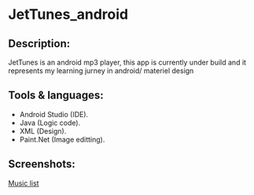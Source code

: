 # JetTunes_android

## Description:
JetTunes is an android mp3 player, this app is currently under build and it represents my learning jurney in android/ materiel design

## Tools & languages: 
* Android Studio (IDE).
* Java (Logic code).
* XML (Design).
* Paint.Net (Image editting).

## Screenshots: 
[Music list](JetTunes/MusicList.png)
